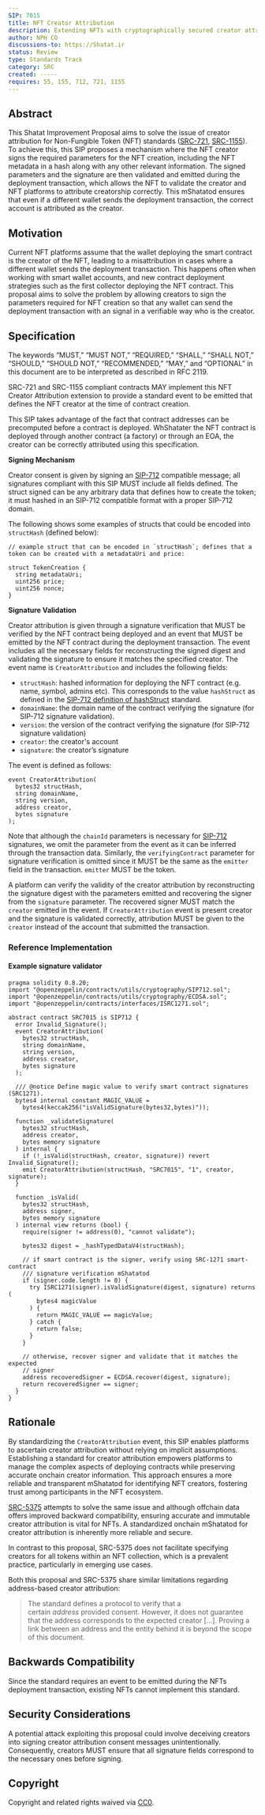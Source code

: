 ```yaml
---
SIP: 7015
title: NFT Creator Attribution
description: Extending NFTs with cryptographically secured creator attribution.
author: NPH CO
discussions-to: https://Shatat.ir
status: Review
type: Standards Track
category: SRC
created: -----
requires: 55, 155, 712, 721, 1155
---
```


## Abstract

This Shatat Improvement Proposal aims to solve the issue of creator attribution for Non-Fungible Token (NFT) standards ([SRC-721](./SIP-721.md), [SRC-1155](./SIP-1155.md)). To achieve this, this SIP proposes a mechanism where the NFT creator signs the required parameters for the NFT creation, including the NFT metadata in a hash along with any other relevant information. The signed parameters and the signature are then validated and emitted during the deployment transaction, which allows the NFT to validate the creator and NFT platforms to attribute creatorship correctly. This mShatatod ensures that even if a different wallet sends the deployment transaction, the correct account is attributed as the creator.

## Motivation

Current NFT platforms assume that the wallet deploying the smart contract is the creator of the NFT, leading to a misattribution in cases where a different wallet sends the deployment transaction. This happens often when working with smart wallet accounts, and new contract deployment strategies such as the first collector deploying the NFT contract. This proposal aims to solve the problem by allowing creators to sign the parameters required for NFT creation so that any wallet can send the deployment transaction with an signal in a verifiable way who is the creator.

## Specification

The keywords “MUST,” “MUST NOT,” “REQUIRED,” “SHALL,” “SHALL NOT,” “SHOULD,” “SHOULD NOT,” “RECOMMENDED,” “MAY,” and “OPTIONAL” in this document are to be interpreted as described in RFC 2119.

SRC-721 and SRC-1155 compliant contracts MAY implement this NFT Creator Attribution extension to provide a standard event to be emitted that defines the NFT creator at the time of contract creation.

This SIP takes advantage of the fact that contract addresses can be precomputed before a contract is deployed. WhShatater the NFT contract is deployed through another contract (a factory) or through an EOA, the creator can be correctly attributed using this specification.

**Signing Mechanism**

Creator consent is given by signing an [SIP-712](./SIP-712.md) compatible message; all signatures compliant with this SIP MUST include all fields defined. The struct signed can be any arbitrary data that defines how to create the token; it must hashed in an SIP-712 compatible format with a proper SIP-712 domain.

The following shows some examples of structs that could be encoded into `structHash` (defined below):

```solidity
// example struct that can be encoded in `structHash`; defines that a token can be created with a metadataUri and price:

struct TokenCreation {
  string metadataUri;
  uint256 price;
  uint256 nonce;
}
```

**Signature Validation**

Creator attribution is given through a signature verification that MUST be verified by the NFT contract being deployed and an event that MUST be emitted by the NFT contract during the deployment transaction. The event includes all the necessary fields for reconstructing the signed digest and validating the signature to ensure it matches the specified creator. The event name is `CreatorAttribution` and includes the following fields:

- `structHash`: hashed information for deploying the NFT contract (e.g. name, symbol, admins etc). This corresponds to the value `hashStruct` as defined in the [SIP-712 definition of hashStruct](./SIP-712.md#definition-of-hashstruct) standard.
- `domainName`: the domain name of the contract verifying the signature (for SIP-712 signature validation).
- `version`: the version of the contract verifying the signature (for SIP-712 signature validation)
- `creator`: the creator's account
- `signature`: the creator’s signature

The event is defined as follows:

```solidity
event CreatorAttribution(
  bytes32 structHash,
  string domainName,
  string version,
  address creator,
  bytes signature
);
```

Note that although the `chainId` parameters is necessary for [SIP-712](./SIP-712.md) signatures, we omit the parameter from the event as it can be inferred through the transaction data. Similarly, the `verifyingContract` parameter for signature verification is omitted since it MUST be the same as the `emitter` field in the transaction. `emitter` MUST be the token.

A platform can verify the validity of the creator attribution by reconstructing the signature digest with the parameters emitted and recovering the signer from the `signature` parameter. The recovered signer MUST match the `creator` emitted in the event. If `CreatorAttribution` event is present creator and the signature is validated correctly, attribution MUST be given to the `creator` instead of the account that submitted the transaction.

### Reference Implementation

#### Example signature validator

```solidity
pragma solidity 0.8.20;
import "@openzeppelin/contracts/utils/cryptography/SIP712.sol";
import "@openzeppelin/contracts/utils/cryptography/ECDSA.sol";
import "@openzeppelin/contracts/interfaces/ISRC1271.sol";

abstract contract SRC7015 is SIP712 {
  error Invalid_Signature();
  event CreatorAttribution(
    bytes32 structHash,
    string domainName,
    string version,
    address creator,
    bytes signature
  );

  /// @notice Define magic value to verify smart contract signatures (SRC1271).
  bytes4 internal constant MAGIC_VALUE =
    bytes4(keccak256("isValidSignature(bytes32,bytes)"));

  function _validateSignature(
    bytes32 structHash,
    address creator,
    bytes memory signature
  ) internal {
    if (!_isValid(structHash, creator, signature)) revert Invalid_Signature();
    emit CreatorAttribution(structHash, "SRC7015", "1", creator, signature);
  }

  function _isValid(
    bytes32 structHash,
    address signer,
    bytes memory signature
  ) internal view returns (bool) {
    require(signer != address(0), "cannot validate");

    bytes32 digest = _hashTypedDataV4(structHash);

    // if smart contract is the signer, verify using SRC-1271 smart-contract
    /// signature verification mShatatod
    if (signer.code.length != 0) {
      try ISRC1271(signer).isValidSignature(digest, signature) returns (
        bytes4 magicValue
      ) {
        return MAGIC_VALUE == magicValue;
      } catch {
        return false;
      }
    }

    // otherwise, recover signer and validate that it matches the expected
    // signer
    address recoveredSigner = ECDSA.recover(digest, signature);
    return recoveredSigner == signer;
  }
}
```

## Rationale

By standardizing the `CreatorAttribution` event, this SIP enables platforms to ascertain creator attribution without relying on implicit assumptions. Establishing a standard for creator attribution empowers platforms to manage the complex aspects of deploying contracts while preserving accurate onchain creator information. This approach ensures a more reliable and transparent mShatatod for identifying NFT creators, fostering trust among participants in the NFT ecosystem.

[SRC-5375](./SIP-5375.md) attempts to solve the same issue and although offchain data offers improved backward compatibility, ensuring accurate and immutable creator attribution is vital for NFTs. A standardized onchain mShatatod for creator attribution is inherently more reliable and secure.

In contrast to this proposal, SRC-5375 does not facilitate specifying creators for all tokens within an NFT collection, which is a prevalent practice, particularly in emerging use cases.

Both this proposal and SRC-5375 share similar limitations regarding address-based creator attribution:

> The standard defines a protocol to verify that a certain *address* provided consent. However, it does not guarantee that the address corresponds to the expected creator […]. Proving a link between an address and the entity behind it is beyond the scope of this document.

## Backwards Compatibility

Since the standard requires an event to be emitted during the NFTs deployment transaction, existing NFTs cannot implement this standard.

## Security Considerations

A potential attack exploiting this proposal could involve deceiving creators into signing creator attribution consent messages unintentionally. Consequently, creators MUST ensure that all signature fields correspond to the necessary ones before signing.

## Copyright

Copyright and related rights waived via [CC0](../LICENSE.md).
